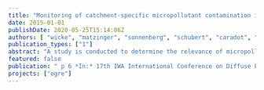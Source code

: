 ```yaml
---
title: "Monitoring of catchment-specific micropollutant contamination in stormwater of Berlin"
date: 2015-01-01
publishDate: 2020-05-25T15:14:06Z
authors: [ "wicke", "matzinger", "sonnenberg", "schubert", "caradot", "Quilitzki, J.", "Heinzmann, B.", "Dünnbier, U.", "von Seggern, D.", "rouault" ]
publication_types: ["1"]
abstract: "A study is conducted to determine the relevance of micropollutants in urban stormwater runoff. To evaluate for the first time city-wide annual loads of stormwater-based micropollutants entering urban surface waters, an event-based, one-year monitoring program was set up in separate storm sewers in Berlin. Monitoring points were selected in 5 catchments of different urban structures (old building areas <1930, newer building areas >1950, single houses with gardens, roads >7500 vehicles/day and commercial areas) to consider catchment-specific differences. Storm events of different characteristics were sampled up to four hours during different seasons by automatic samplers triggered by flow meters. Volume-proportional samples (one composite sample per event) were analysed for a set of 100 parameters including 85 organic micropollutants (e.g. flame retardants, phthalates, pesticides/biocides, PAH), heavy metals and standard parameters. So far (70/88 samples), 60 organic micropollutants were at least once detected in stormwater runoff of the investigated catchment types. Concentrations were highest for phthalates with average concentrations of 13 µg/L for diisodecyl phthalate. For heavy metals, concentrations were highest for zinc (average: 950 µg/L). Results also showed catchment-specific differences for many compounds as well as seasonal differences for selected pollutants which can be used to improve micropollutant strategies and potentially prevent loads at the source."
featured: false
publication: " p 6 *In:* 17th IWA International Conference on Diffuse Pollution and Eutrophication (DIPCON). Berlin, Germany. 13-18 September 2015"
projects: ["ogre"]
---
```


